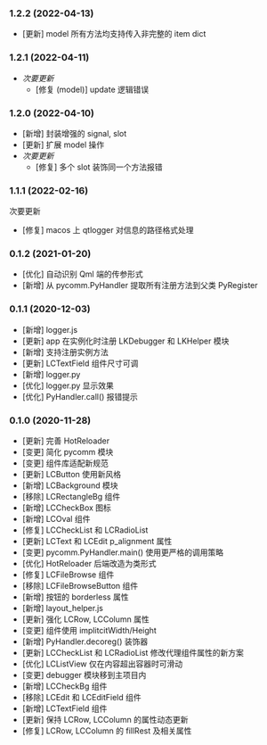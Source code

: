 ### 1.2.2 (2022-04-13)

- [更新] model 所有方法均支持传入非完整的 item dict

### 1.2.1 (2022-04-11)

- *次要更新*
    - [修复 (model)] update 逻辑错误

### 1.2.0 (2022-04-10)

- [新增] 封装增强的 signal, slot
- [更新] 扩展 model 操作
- *次要更新*
    - [修复] 多个 slot 装饰同一个方法报错

### 1.1.1 (2022-02-16)

次要更新

- [修复] macos 上 qtlogger 对信息的路径格式处理

### 0.1.2 (2021-01-20)

- [优化] 自动识别 Qml 端的传参形式
- [新增] 从 pycomm.PyHandler 提取所有注册方法到父类 PyRegister

### 0.1.1 (2020-12-03)

- [新增] logger.js
- [更新] app 在实例化时注册 LKDebugger 和 LKHelper 模块
- [新增] 支持注册实例方法
- [更新] LCTextField 组件尺寸可调
- [新增] logger.py
- [优化] logger.py 显示效果
- [优化] PyHandler.call() 报错提示

### 0.1.0 (2020-11-28)

- [更新] 完善 HotReloader
- [变更] 简化 pycomm 模块
- [变更] 组件库适配新规范
- [更新] LCButton 使用新风格
- [新增] LCBackground 模块
- [移除] LCRectangleBg 组件
- [新增] LCCheckBox 图标
- [新增] LCOval 组件
- [修复] LCCheckList 和 LCRadioList
- [更新] LCText 和 LCEdit p_alignment 属性
- [变更] pycomm.PyHandler.main() 使用更严格的调用策略
- [优化] HotReloader 后端改造为类形式
- [修复] LCFileBrowse 组件
- [移除] LCFileBrowseButton 组件
- [新增] 按钮的 borderless 属性
- [新增] layout_helper.js
- [更新] 强化 LCRow, LCColumn 属性
- [变更] 组件使用 implitcitWidth/Height
- [新增] PyHandler.decoreg() 装饰器
- [更新] LCCheckList 和 LCRadioList 修改代理组件属性的新方案
- [优化] LCListView 仅在内容超出容器时可滑动
- [变更] debugger 模块移到主项目内
- [新增] LCCheckBg 组件
- [移除] LCEdit 和 LCEditField 组件
- [新增] LCTextField 组件
- [更新] 保持 LCRow, LCColumn 的属性动态更新
- [修复] LCRow, LCColumn 的 fillRest 及相关属性
